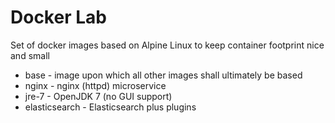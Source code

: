 # Docker Lab

Set of docker images based on Alpine Linux to keep container footprint nice and small

- base          - image upon which all other images shall ultimately be based
- nginx         - nginx (httpd) microservice
- jre-7         - OpenJDK 7 (no GUI support)
- elasticsearch - Elasticsearch plus plugins
